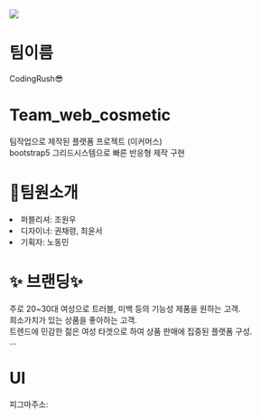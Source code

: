 <img src="https://mblogthumb-phinf.pstatic.net/MjAyMjExMDJfNjYg/MDAxNjY3MzYyOTA4NDAz.j0RRMgQSKgWi5gnks2YE2SVzhAG6KTwUy-t8KIWqHnIg.nNdwF99MjBudkRcpBS4p5lpTMnwT9MrQkkBjspU7ShIg.PNG.jinusco/%ED%81%AC%EA%B8%B0%EB%B3%80%ED%99%98%EC%9C%A4%EC%8A%AC3.png?type=w800" />

# 팀이름 
CodingRush😎

# Team_web_cosmetic
팀작업으로 제작된 플랫폼 프로젝트 (이커머스)<br>
bootstrap5 그리드시스템으로 빠른 반응형 제작 구현

#  🌊팀원소개
<li>퍼블리셔: 조원우</li>
<li>디자이너: 권채령, 최윤서</li>
<li>기획자: 노동민</li>

# ✨ 브랜딩✨
주로 20~30대 여성으로 트러블, 미백 등의 기능성 제품을 원하는 고객.<br>
희소가치가 있는 상품을 좋아하는 고객.<br>
트렌드에 민감한 젊은 여성 타겟으로 하여 상품 판매에 집중된 플랫폼 구성.<br>
...

# UI
  피그마주소: 
